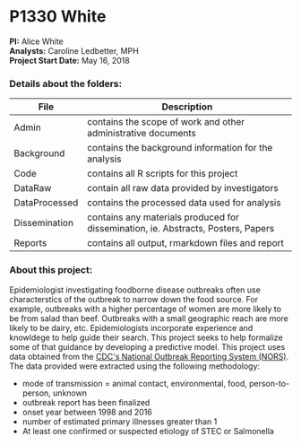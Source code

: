 # P1330 White  
**PI:** Alice White  
**Analysts:** Caroline Ledbetter, MPH  
**Project Start Date:** May 16, 2018  

### Details about the folders:  
  
File | Description
---|---------------------------------------------------------------------
Admin | contains the scope of work and other administrative documents  
Background | contains the background information for the analysis
Code | contains all R scripts for this project  
DataRaw | contain all raw data provided by investigators
DataProcessed | contains the processed data used for analysis  
Dissemination | contains any materials produced for dissemination, ie. Abstracts, Posters, Papers
Reports | contains all output, rmarkdown files and report  


### About this project:
Epidemiologist investigating foodborne disease outbreaks often use 
characterstics of the outbreak to narrow down the food source. For example, 
outbreaks with a higher percentage of women are more likely to be from salad 
than beef. Outbreaks with a small geographic reach are more likely to be dairy, 
etc. Epidemiologists incorporate experience and knowldege to help guide their 
search. This project seeks to help formalize some of that guidance by developing
a predictive model. This project uses data obtained from the [CDC's National
Outbreak Reporting System (NORS)](https://www.cdc.gov/nors/about.html). 
The data provided were extracted using the following methodology:  
- mode of transmission = animal contact, environmental, food, person-to-person, 
unknown 
- outbreak report has been finalized  
- onset year between 1998 and 2016  
- number of estimated primary illnesses greater than 1  
- At least one confirmed or suspected etiology of STEC or Salmonella  

